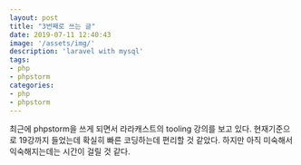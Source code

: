 ```yaml
---
layout: post
title: "3번째로 쓰는 글"
date: 2019-07-11 12:40:43
image: '/assets/img/'
description: 'laravel with mysql'
tags:
- php
- phpstorm
categories:
- php
- phpstorm
---
```


최근에 phpstorm을 쓰게 되면서 라라캐스트의 tooling 강의를 보고 있다.
현재기준으로 19강까지 들었는데 확실히 빠른 코딩하는데 편리할 것 같았다.
하지만 아직 미숙해서 익숙해지는데는 시간이 걸릴 것 같다.
